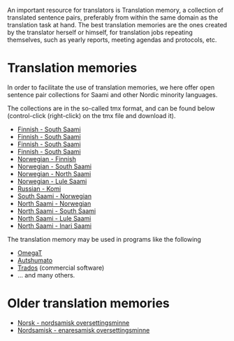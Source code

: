 



An important resource for translators is Translation memory, a
collection of translated sentence pairs, preferably from within the
same domain as the translation task at hand. The best translation
memories are the ones created by the translator herself or himself,
for translation jobs repeating themselves, such as yearly reports,
meeting agendas and protocols, etc.




#  Translation memories


In order to facilitate the use of translation memories, we here
offer open sentence pair collections for Saami and other Nordic
minority languages. 


The collections are in the so-called tmx format, and can be found below
(control-click (right-click) on the tmx file and download it).


* [Finnish - South Saami](https://victorio.uit.no/biggies/trunk/mt/omegat/fin-nob/tm/)
* [Finnish - South Saami](https://victorio.uit.no/biggies/trunk/mt/omegat/fin-sme/tm/)
* [Finnish - South Saami](https://victorio.uit.no/biggies/trunk/mt/omegat/fin-smn/tm/)
* [Finnish - South Saami](https://victorio.uit.no/biggies/trunk/mt/omegat/fin-sms/tm/)
* [Norwegian - Finnish](https://victorio.uit.no/biggies/trunk/mt/omegat/nob-fin/tm/)
* [Norwegian - South Saami](https://victorio.uit.no/biggies/trunk/mt/omegat/nob-sma/tm/)
* [Norwegian - North Saami](https://victorio.uit.no/biggies/trunk/mt/omegat/nob-sme/tm/)
* [Norwegian - Lule Saami](https://victorio.uit.no/biggies/trunk/mt/omegat/nob-smj/tm/)
* [Russian - Komi](https://victorio.uit.no/biggies/trunk/mt/omegat/rus-kpv/tm/)
* [South Saami - Norwegian](https://victorio.uit.no/biggies/trunk/mt/omegat/sma-nob/tm/)
* [North Saami - Norwegian](https://victorio.uit.no/biggies/trunk/mt/omegat/sme-nob/tm/)
* [North Saami - South Saami](https://victorio.uit.no/biggies/trunk/mt/omegat/sme-sma/tm/)
* [North Saami - Lule Saami](https://victorio.uit.no/biggies/trunk/mt/omegat/sme-smj/tm/)
* [North Saami - Inari Saami](https://victorio.uit.no/biggies/trunk/mt/omegat/sme-smn/tm/)


The translation memory may be used in programs like the following


* [OmegaT](omegat.eng.html) 
* [Autshumato](autshumato.html)
* [Trados](https://sv.wikipedia.org/wiki/Trados) (commercial software)
* ... and many others.


# Older translation memories


* [Norsk - nordsamisk oversettingsminne](http://divvun.no/static_files/nob2sme-tmx.zip)
* [Nordsamisk - enaresamisk oversettingsminne](http://divvun.no/static_files/sme2smn-tmx.zip)


